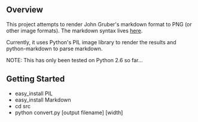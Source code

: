 Overview
--------
This project attempts to render John Gruber's markdown format to PNG (or
other image formats).  The markdown syntax lives 
[here](http://daringfireball.net/projects/markdown/syntax).

Currently, it uses Python's PIL image library to render the results and 
python-markdown to parse markdown.

NOTE: This has only been tested on Python 2.6 so far...

Getting Started
---------------
- easy_install PIL
- easy_install Markdown
- cd src
- python convert.py <markdown filename> [output filename] [width]
